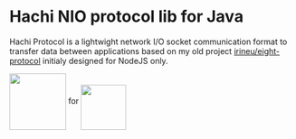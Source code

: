# Hachi NIO protocol lib for Java

Hachi Protocol is a lightwight network I/O socket communication format to transfer data between applications based on my old project [irineu/eight-protocol](https://github.com/irineu/eight-protocol) initialy designed for NodeJS only.

<img src="http://irineuantunes.com/hachi-protocol.svg" height="100" valign="middle"> for <img src="http://irineuantunes.com/java-logo.png" height="80" valign="bottom">